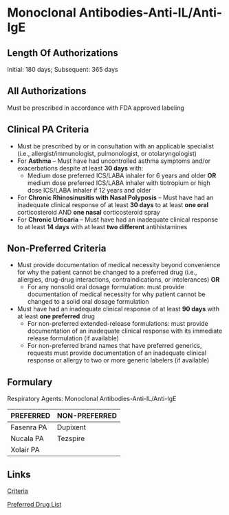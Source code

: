 # Monoclonal Antibodies-Anti-IL/Anti-IgE

## Length Of Authorizations

Initial: 180 days; Subsequent: 365 days

## All Authorizations

Must be prescribed in accordance with FDA approved labeling

## Clinical PA Criteria

-   Must be prescribed by or in consultation with an applicable specialist (i.e., allergist/immunologist, pulmonologist, or otolaryngologist)
-   For **Asthma** – Must have had uncontrolled asthma symptoms and/or exacerbations despite at least **30 days** with:
    -   Medium dose preferred ICS/LABA inhaler for 6 years and older **OR** medium dose preferred ICS/LABA inhaler with tiotropium or high dose ICS/LABA inhaler if 12 years and older
-   For **Chronic Rhinosinusitis with Nasal Polyposis** – Must have had an inadequate clinical response of at least **30 days** to at least **one oral** corticosteroid AND **one nasal** corticosteroid spray
-   For **Chronic Urticaria** – Must have had an inadequate clinical response to at least **14 days** with at least **two different** antihistamines

## Non-Preferred Criteria

-   Must provide documentation of medical necessity beyond convenience for why the patient cannot be changed to a preferred drug (i.e., allergies, drug-drug interactions, contraindications, or intolerances) **OR**
    -   For any nonsolid oral dosage formulation: must provide documentation of medical necessity for why patient cannot be changed to a solid oral dosage formulation
-   Must have had an inadequate clinical response of at least **90 days** with at least **one preferred** drug
    -   For non-preferred extended-release formulations: must provide documentation of an inadequate clinical response with its immediate release formulation (if available)
    -   For non-preferred brand names that have preferred generics, requests must provide documentation of an inadequate clinical response or allergy to two or more generic labelers (if available)

## Formulary

Respiratory Agents: Monoclonal Antibodies-Anti-IL/Anti-IgE

| PREFERRED  | NON-PREFERRED |
|------------|---------------|
| Fasenra PA | Dupixent      |
| Nucala PA  | Tezspire      |
| Xolair PA  |               |

## Links

[Criteria]()

[Preferred Drug List]()
